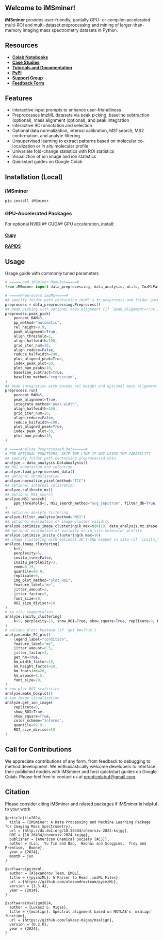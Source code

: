 ## **Welcome to iMSminer!**
**iMSminer** provides user-friendly, partially GPU- or compiler-accelerated multi-ROI and multi-dataset preprocessing and mining of larger-than-memory imaging mass spectrometry datasets in Python.

## **Resources**
- [**Colab Notebooks**](https://drive.google.com/drive/folders/12Qjz5zlSMwL42W0X_yZxZVZaVXtlhylo?usp=sharing)
- [**Case Studies**](https://docs.google.com/spreadsheets/d/1esn5cARyUs4zbKMVBf7dozmiyD8pQCzWL2dn3S29MAE/edit?usp=sharing)
- [**Tutorials and Documentation**](https://prentice-lab-uf.github.io/iMSminer/)
- [**PyPI**](https://pypi.org/project/iMSminer/)
- [**Support Group**](https://groups.google.com/g/imsminer-help)
- [**Feedback Form**](https://forms.gle/C16Hrp9ibdtWgyH17)


## **Features**
- Interactive input prompts to enhance user-friendliness
- Preprocesses imzML datasets via peak picking, baseline subtraction (optional), mass alignment (optional), and peak integration
- Interactive ROI annotation and selection
- Optional data normalization, internal calibration, MS1 search, MS2 confirmation, and analyte filtering
- Unsupervised learning to extract patterns based on molecular co-localization or *in situ* molecular profile
- Univariate fold-change statistics with ROI statistics
- Visualiztion of ion image and ion statistics
- Quickstart guides on Google Colab

## **Installation (Local)**
### **iMSminer** 
```python
pip install iMSminer
```
### **GPU-Accelerated Packages**
For optional NVIDIA® CUDA® GPU acceleration, install:  
#### [**Cupy**](https://docs.cupy.dev/en/stable/install.html)
#### [**RAPIDS**](https://docs.rapids.ai/install?_gl=1*1p3fcd0*_ga*MTQxMDQwNDI5NC4xNzE0ODU0NzQx*_ga_RKXFW6CM42*MTcxODg1NzY3MS4xMS4xLjE3MTg4NTc4NTYuNjAuMC4w#wsl2)

## **Usage**
Usage guide with commonly tuned parameters
```python
# =====Load iMSminer Modules=====#
from iMSminer import data_preprocessing, data_analysis, utils, ImzMLParser_chunk

# =====Preprocess imzML=====#
## specify folder path containing imzML's to preprocess and folder path to save preprocessed data and figures 
preprocess = data_preprocessing.Preprocess()
## peak picking with optional mass alignment (if `peak_alignment=True`) and baseline subtraction (if `baseline_subtract=True`)
preprocess.peak_pick(
    percent_RAM=5,
    pp_method="automatic",
    rel_height=0.9,
    peak_alignment=True,
    align_threshold=1,
    align_halfwidth=100,
    grid_iter_num=20,
    align_reduce=False,
    reduce_halfwidth=200,
    plot_aligned_peak=True,
    index_peak_plot=50,
    plot_num_peaks=10,
    baseline_subtract=True,
    baseline_method="regression",
)
## peak integration with bounds rel_height and optional mass alignment (if `peak_alignment=True`)
preprocess.run(
    percent_RAM=5,
    peak_alignment=True,
    integrate_method="peak_width",
    align_halfwidth=100,
    grid_iter_num=20,
    align_reduce=False,
    reduce_halfwidth=200,
    plot_aligned_peak=True,
    index_peak_plot=50,
    plot_num_peaks=10,
)

# =====Analyze Preprocessed Data=====#
# FOR OPTIONAL FUNCTIONS, SKIP THE LINE IF NOT USING THE CAPABILITY
## specify folder path containing preprocessed data
analyze = data_analysis.DataAnalysis()
## ROI annotation and selection
analyze.load_preprocessed_data()
## optional normalization 
analyze.normalize_pixel(method="TIC")
## optional internal calibration
analyze.calibrate_mz()
## optional MS1_search 
analyze.MS1_search(
    ppm_threshold=5, MS1_search_method="avg_sepctrum", filter_db=True, percent_RAM=5
)
## optional analyte filtering 
analyze.filter_analytes(method="MS1")
## optional evaluation of image cluster validity  
analyze.optimize_image_clustering(k_max=min(10, data_analysis.mz.shape[0] - 1))
## optional evaluation of validity of in situ molecular profile 
analyze.optimize_insitu_clustering(k_max=10)
## image clustering with optional 3D t-SNE mapped in situ (if `insitu_tsne=True`)
analyze.image_clustering(
    k=5,
    perplexity=5,
    insitu_tsne=False,
    insitu_perplexity=3,
    zoom=0.15,
    quantile=99.9,
    replicate=0,
    img_plot_method="plot_ROI",
    feature_label="mz",
    jitter_amount=2,
    jitter_factor=5,
    font_size=20,
    ROI_size_divisor=10
)
# in situ segmentation
analyze.insitu_clustering(
    k=5, perplexity=15, show_ROI=True, show_square=True, replicate=0, ROI_size_divisor=10
) 
# volcano plot; heatmap (if `get_hm=True`) 
analyze.make_FC_plot(
    legend_label="condition",
    feature_label="mz",
    jitter_amount=0.5,
    jitter_factor=3,
    get_hm=True,
    hm_width_factor=10,
    hm_height_factor=20,
    hm_fontsize=20,
    hm_wspace=1.5,
    font_size=20,
)
# box plot ROI statistics
analyze.make_boxplot()
# ion image visualization
analyze.get_ion_image(
    replicate=0,
    show_ROI=True,
    show_square=True,
    color_scheme="inferno",
    quantile=99.9,
    ROI_size_divisor=10
)
```

## **Call for Contributions**
We appreciate contributions of any form, from feedback to debugging to method development. We enthusiastically welcome developers to interface their published models with iMSminer and host quickstart guides on Google Colab. Please feel free to contact us at [prenticelabuf@gmail.com](mailto:prenticelabuf@gmail.com). 

## **Citation**
Please consider citing iMSminer and related packages if iMSminer is helpful to your work
```
@article{Lin2024,
  title = {iMSminer: A Data Processing and Machine Learning Package for Imaging Mass Spectrometry},
  url = {http://dx.doi.org/10.26434/chemrxiv-2024-kxjgg},
  DOI = {10.26434/chemrxiv-2024-kxjgg},
  publisher = {American Chemical Society (ACS)},
  author = {Lin,  Yu Tin and Bao,  Haohui and Scoggins,  Troy and Prentice,  Boone},
  year = {2024},
  month = jun 
}

@software{pyimzml,
  author = {Alexandrov Team, EMBL},
  title = {{pyimzML}: A Parser to Read .imzML Files},
  url = {https://github.com/alexandrovteam/pyimzML},
  version = {1.5.4},
  year = {2024},
}

@software{msalign2024,
  author = {Lukasz G. Migas},
  title = {{msalign}: Spectral alignment based on MATLAB's `msalign` function},
  url = {https://github.com/lukasz-migas/msalign},
  version = {0.2.0},
  year = {2024},
}
```
